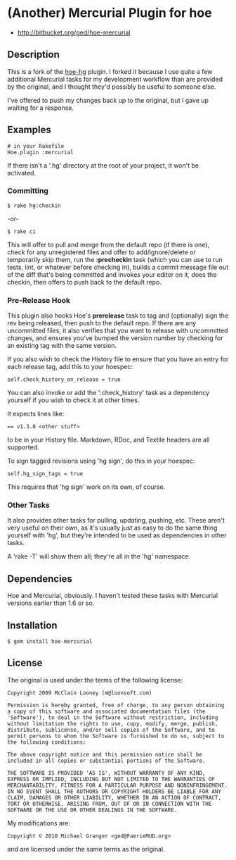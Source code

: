 # (Another) Mercurial Plugin for hoe

* http://bitbucket.org/ged/hoe-mercurial


## Description

This is a fork of the [hoe-hg](https://bitbucket.org/mml/hoe-hg) 
plugin. I forked it because I use quite a few additional Mercurial 
tasks for my development workflow than are provided by the original, 
and I thought they'd possibly be useful to someone else.

I've offered to push my changes back up to the original, but I gave
up waiting for a response.


## Examples

	# in your Rakefile
	Hoe.plugin :mercurial

If there isn't a '.hg' directory at the root of your project, it won't 
be activated.


### Committing

	$ rake hg:checkin

-or-

	$ rake ci

This will offer to pull and merge from the default repo (if there is one), 
check for any unregistered files and offer to add/ignore/delete or 
temporarily skip them, run the **:precheckin** task (which you can use to
run tests, lint, or whatever before checking in), builds a commit message
file out of the diff that's being committed and invokes your editor on it, 
does the checkin, then offers to push back to the default repo.

### Pre-Release Hook

This plugin also hooks Hoe's **prerelease** task to tag and (optionally) sign 
the rev being released, then push to the default repo. If there are any 
uncommitted files, it also verifies that you want to release with 
uncommitted changes, and ensures you've bumped the version number by 
checking for an existing tag with the same version.

If you also wish to check the History file to ensure that you have an 
entry for each release tag, add this to your hoespec:

    self.check_history_on_release = true

You can also invoke or add the ':check_history' task as a dependency
yourself if you wish to check it at other times.

It expects lines like:

    == v1.3.0 <other stuff>

to be in your History file. Markdown, RDoc, and Textile headers are
all supported.

To sign tagged revisions using 'hg sign', do this in your hoespec:

	self.hg_sign_tags = true

This requires that 'hg sign' work on its own, of course.


### Other Tasks

It also provides other tasks for pulling, updating, pushing, etc. These
aren't very useful on their own, as it's usually just as easy to do the
same thing yourself with 'hg', but they're intended to be used as 
dependencies in other tasks. 

A 'rake -T' will show them all; they're all in the 'hg' namespace.


## Dependencies

Hoe and Mercurial, obviously. I haven't tested these tasks with Mercurial
versions earlier than 1.6 or so.


## Installation

	$ gem install hoe-mercurial


## License

The original is used under the terms of the following license:

	Copyright 2009 McClain Looney (m@loonsoft.com)
	
	Permission is hereby granted, free of charge, to any person obtaining
	a copy of this software and associated documentation files (the
	'Software'), to deal in the Software without restriction, including
	without limitation the rights to use, copy, modify, merge, publish,
	distribute, sublicense, and/or sell copies of the Software, and to
	permit persons to whom the Software is furnished to do so, subject to
	the following conditions:
	
	The above copyright notice and this permission notice shall be
	included in all copies or substantial portions of the Software.
	
	THE SOFTWARE IS PROVIDED 'AS IS', WITHOUT WARRANTY OF ANY KIND,
	EXPRESS OR IMPLIED, INCLUDING BUT NOT LIMITED TO THE WARRANTIES OF
	MERCHANTABILITY, FITNESS FOR A PARTICULAR PURPOSE AND NONINFRINGEMENT.
	IN NO EVENT SHALL THE AUTHORS OR COPYRIGHT HOLDERS BE LIABLE FOR ANY
	CLAIM, DAMAGES OR OTHER LIABILITY, WHETHER IN AN ACTION OF CONTRACT,
	TORT OR OTHERWISE, ARISING FROM, OUT OF OR IN CONNECTION WITH THE
	SOFTWARE OR THE USE OR OTHER DEALINGS IN THE SOFTWARE.

My modifications are:

	Copyright © 2010 Michael Granger <ged@FaerieMUD.org>

and are licensed under the same terms as the original.

